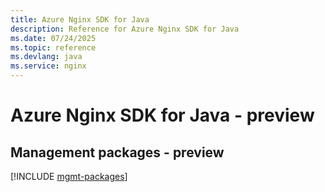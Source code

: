 ```yaml
---
title: Azure Nginx SDK for Java
description: Reference for Azure Nginx SDK for Java
ms.date: 07/24/2025
ms.topic: reference
ms.devlang: java
ms.service: nginx
---
```

# Azure Nginx SDK for Java - preview

## Management packages - preview
[!INCLUDE [mgmt-packages](nginx-mgmt-index.md)]